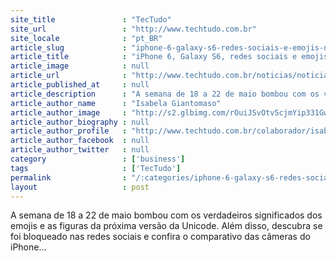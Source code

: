 ```yaml
---
site_title               : "TecTudo"
site_url                 : "http://www.techtudo.com.br"
site_locale              : "pt_BR"
article_slug             : "iphone-6-galaxy-s6-redes-sociais-e-emojis-nas-mais-lidas-da-semana"
article_title            : "iPhone 6, Galaxy S6, redes sociais e emojis nas mais lidas da semana"
article_image            : null
article_url              : "http://www.techtudo.com.br/noticias/noticia/2015/05/iphone-6-galaxy-s6-redes-sociais-e-emojis-nas-mais-lidas-da-semana.html"
article_published_at     : null
article_description      : "A semana de 18 a 22 de maio bombou com os verdadeiros significados dos emojis e as figuras da próxima versão da Unicode. Além disso, descubra se foi bloqueado nas redes sociais e confira o comparativo das câmeras do iPhone..."
article_author_name      : "Isabela Giantomaso"
article_author_image     : "http://s2.glbimg.com/rOuiJSvOtv5cjmYip331GwOGWZ8=/30x30/s2.glbimg.com/bpxQ_6Kqdxcg0bMME3YFHa-FPr8=/0x6:536x542/140x140/s.glbimg.com/po/tt2/f/original/2015/01/07/isabelag.jpg"
article_author_biography : null
article_author_profile   : "http://www.techtudo.com.br/colaborador/isabela-giantomaso.html"
article_author_facebook  : null
article_author_twitter   : null
category                 : ['business']
tags                     : ['TecTudo']
permalink                : "/:categories/iphone-6-galaxy-s6-redes-sociais-e-emojis-nas-mais-lidas-da-semana/"
layout                   : post
---
```


A semana de 18 a 22 de maio bombou com os verdadeiros significados dos emojis e as figuras da próxima versão da Unicode. Além disso, descubra se foi bloqueado nas redes sociais e confira o comparativo das câmeras do iPhone...
